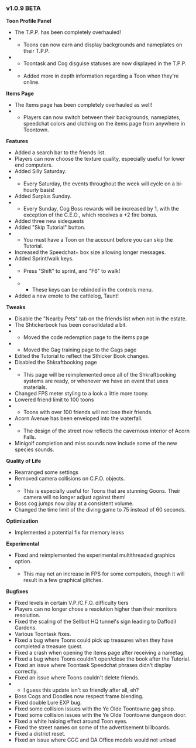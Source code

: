 ### v1.0.9 BETA

**Toon Profile Panel**
- The T.P.P. has been completely overhauled!
- - Toons can now earn and display backgrounds and nameplates on their T.P.P.
- - Toontask and Cog disguise statuses are now displayed in the T.P.P.
- - Added more in depth information regarding a Toon when they're online.
    
**Items Page**
- The Items page has been completely overhauled as well!
- - Players can now switch between their backgrounds, nameplates, speedchat colors and clothing on the items page from anywhere in Toontown.

**Features**
- Added a search bar to the friends list.
- Players can now choose the texture quality, especially useful for lower end computers.
- Added Silly Saturday.
- - Every Saturday, the events throughout the week will cycle on a bi-hourly basis!
- Added Surplus Sunday.
- - Every Sunday, Cog Boss rewards will be increased by 1, with the exception of the C.E.O., which receives a +2 fire bonus.
- Added three new sidequests
- Added "Skip Tutorial" button.
- - You must have a Toon on the account before you can skip the Tutorial.
- Increased the Speedchat+ box size allowing longer messages.
- Added Sprint/walk keys.
- - Press "Shift" to sprint, and "F6" to walk!
- - - These keys can be rebinded in the controls menu.
- Added a new emote to the cattlelog, Taunt!
    
**Tweaks**
- Disable the "Nearby Pets" tab on the friends list when not in the estate.
- The Shtickerbook has been consolidated a bit.
- - Moved the code redemption page to the items page
- - Moved the Gag training page to the Gags page
- Edited the Tutorial to reflect the Sthicker Book changes.
- Disabled the Shkraftbooking page
- - This page will be reimplemented once all of the Shkraftbooking systems are ready, or whenever we have an event that uses materials.    
- Changed FPS meter styling to a look a little more toony.
- Lowered friend limit to 100 toons
- - Toons with over 100 friends will not lose their friends.
- Acorn Avenue has been enveloped into the waterfall.
- - The design of the street now reflects the cavernous interior of Acorn Falls.
- Minigolf completion and miss sounds now include some of the new species sounds.
    
**Quality of Life**
- Rearranged some settings
- Removed camera collisions on C.F.O. objects.
- - This is especially useful for Toons that are stunning Goons. Their camera will no longer adjust against them!
- Boss cog jumps now play at a consistent volume.
- Changed the time limit of the diving game to 75 instead of 60 seconds.
    
**Optimization**
- Implemented a potential fix for memory leaks

**Experimental**
- Fixed and reimplemented the experimental multithreaded graphics option.
- - This may net an increase in FPS for some computers, though it will result in a few graphical glitches.

**Bugfixes**
- Fixed levels in certain V.P./C.F.O. difficulty tiers
- Players can no longer chose a resolution higher than their monitors resolution.
- Fixed the scaling of the Sellbot HQ tunnel's sign leading to Daffodil Gardens.
- Various Toontask fixes.
- Fixed a bug where Toons could pick up treasures when they have completed a treasure quest.
- Fixed a crash when opening the items page after receiving a nametag.
- Fixed a bug where Toons couldn't open/close the book after the Tutorial.
- Fixed an issue where Toontask Speedchat phrases didn't display correctly.
- Fixed an issue where Toons couldn't delete friends.
- - I guess this update isn't so friendly after all, eh?
- Boss Cogs and Doodles now respect frame blending.
- Fixed double Lure EXP bug.
- Fixed some collision issues with the Ye Olde Toontowne gag shop.
- Fixed some collision issues with the Ye Olde Toontowne dungeon door.
- Fixed a white haloing effect around Toon eyes.
- Fixed the street names on some of the advertisement billboards.
- Fixed a district reset.
- Fixed an issue where CGC and DA Office models would not unload